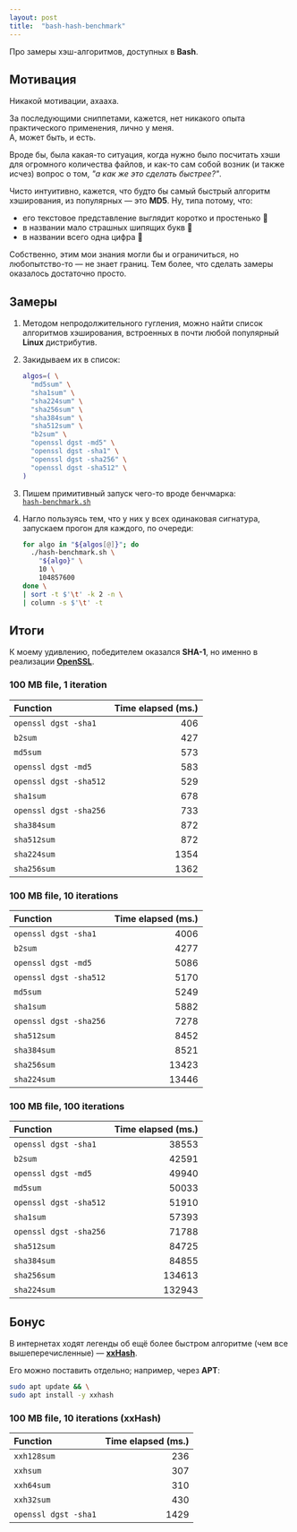 ```yaml
---
layout: post
title:  "bash-hash-benchmark"
---
```


<span class="hidden">Про замеры хэш-алгоритмов, доступных в <strong>Bash</strong>.</span>

## Мотивация

Никакой мотивации, ахааха.

За последующими сниппетами, кажется, нет никакого опыта практического применения, лично у меня.<br />
А, может быть, и есть.

Вроде бы, была какая-то ситуация, когда нужно было посчитать хэши для огромного количества файлов, и как-то сам собой возник (и также исчез) вопрос о том, _"а как же это сделать быстрее?"_.

Чисто интуитивно, кажется, что будто бы самый быстрый алгоритм хэширования, из популярных — это **MD5**. Ну, типа потому, что:

* его текстовое представление выглядит коротко и простенько 🤡
* в названии мало страшных шипящих букв 🤡
* в названии всего одна цифра 🤡

Собственно, этим мои знания могли бы и ограничиться, но любопытство-то — не знает границ. Тем более, что сделать замеры оказалось достаточно просто.

## Замеры

1. Методом непродолжительного гугления, можно найти список алгоритмов хэширования, встроенных в почти любой популярный **Linux** дистрибутив.
2. Закидываем их в список:

   ```bash
   algos=( \
     "md5sum" \
     "sha1sum" \
     "sha224sum" \
     "sha256sum" \
     "sha384sum" \
     "sha512sum" \
     "b2sum" \
     "openssl dgst -md5" \
     "openssl dgst -sha1" \
     "openssl dgst -sha256" \
     "openssl dgst -sha512" \
   )
   ```

3. Пишем примитивный запуск чего-то вроде бенчмарка:<br />[`hash-benchmark.sh`](https://github.com/Danand/bash-hash-benchmark/blob/main/hash-benchmark.sh)
4. Нагло пользуясь тем, что у них у всех одинаковая сигнатура, запускаем прогон для каждого, по очереди:

   ```bash
   for algo in "${algos[@]}"; do
     ./hash-benchmark.sh \
       "${algo}" \
       10 \
       104857600
   done \
   | sort -t $'\t' -k 2 -n \
   | column -s $'\t' -t
   ```

## Итоги

К моему удивлению, победителем оказался **SHA-1**, но именно в реализации [**OpenSSL**](https://www.openssl.org/).

### 100 MB file, 1 iteration

| Function | Time elapsed (ms.) |
|:--------|--------:|
| `openssl dgst -sha1` | 406 |
| `b2sum` | 427 |
| `md5sum`| 573 |
| `openssl dgst -md5` | 583 |
| `openssl dgst -sha512` | 529 |
| `sha1sum` | 678 |
| `openssl dgst -sha256` | 733 |
| `sha384sum` | 872 |
| `sha512sum` | 872 |
| `sha224sum` | 1354 |
| `sha256sum` | 1362 |

### 100 MB file, 10 iterations

| Function | Time elapsed (ms.) |
|:--------|--------:|
| `openssl dgst -sha1` | 4006 |
| `b2sum` | 4277 |
| `openssl dgst -md5` | 5086 |
| `openssl dgst -sha512` | 5170 |
| `md5sum` | 5249 |
| `sha1sum` | 5882 |
| `openssl dgst -sha256` | 7278 |
| `sha512sum` | 8452 |
| `sha384sum` | 8521 |
| `sha256sum` | 13423 |
| `sha224sum` | 13446 |

### 100 MB file, 100 iterations

| Function | Time elapsed (ms.) |
|:--------|--------:|
| `openssl dgst -sha1` | 38553 |
| `b2sum` | 42591 |
| `openssl dgst -md5` | 49940 |
| `md5sum` | 50033 |
| `openssl dgst -sha512` | 51910 |
| `sha1sum` | 57393 |
| `openssl dgst -sha256` | 71788 |
| `sha512sum` | 84725 |
| `sha384sum` | 84855 |
| `sha256sum` | 134613 |
| `sha224sum` | 132943 |

## Бонус

В интернетах ходят легенды об ещё более быстром алгоритме (чем все вышеперечисленные) — [**xxHash**](https://github.com/Cyan4973/xxHash).

Его можно поставить отдельно; например, через **APT**:

```bash
sudo apt update && \
sudo apt install -y xxhash
```

### 100 MB file, 10 iterations (**xxHash**)

| Function | Time elapsed (ms.) |
|:--------|--------:|
| `xxh128sum` | 236 |
| `xxhsum` | 307 |
| `xxh64sum` | 310 |
| `xxh32sum` | 430 |
| `openssl dgst -sha1` | 1429 |

